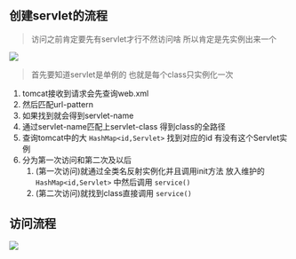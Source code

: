 ## 创建servlet的流程

>访问之前肯定要先有servlet才行不然访问啥 所以肯定是先实例出来一个


![](24b128f222c382c981f83936f65ae206_MD5.png)


>首先要知道servlet是单例的 也就是每个class只实例化一次

1. tomcat接收到请求会先查询web.xml
2. 然后匹配url-pattern
3. 如果找到就会得到servlet-name
4. 通过servlet-name匹配上servlet-class 得到class的全路径
5. 查询tomcat中的大 `HashMap<id,Servlet>` 找到对应的id 有没有这个Servlet实例
6. 分为第一次访问和第二次及以后
	1. (第一次访问)就通过全类名反射实例化并且调用init方法 放入维护的 `HashMap<id,Servlet>` 中然后调用 `service()`
	2. (第二次访问)就找到class直接调用 `service()`



## 访问流程


![](a6662d87d4bebe01cee4e7d2da8ae7b9_MD5.png)
